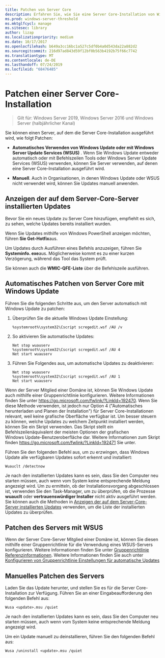```yaml
---
title: Patchen von Server Core
description: Erfahren Sie, wie Sie eine Server Core-Installation von Windows Server aktualisieren.
ms.prod: windows-server-threshold
ms.mktglfcycl: manage
ms.sitesec: library
author: lizap
ms.localizationpriority: medium
ms.date: 10/17/2017
ms.openlocfilehash: b649a3cc16bc1a527c5df0b4a0d543da22a882d2
ms.sourcegitcommit: 216d97ad843d59f12bf0b563b4192b75f66c7742
ms.translationtype: MT
ms.contentlocale: de-DE
ms.lasthandoff: 07/24/2019
ms.locfileid: "68476485"
---
```

# <a name="patch-a-server-core-installation"></a>Patchen einer Server Core-Installation

> Gilt für: Windows Server 2019, Windows Server 2016 und Windows Server (halbjährlicher Kanal)

Sie können einen Server, auf dem die Server Core-Installation ausgeführt wird, wie folgt Patchen:

- **Automatisches Verwenden von Windows Update oder mit Windows Server Update Services (WSUS)** . Wenn Sie Windows Update entweder automatisch oder mit Befehlszeilen Tools oder Windows Server Update Services (WSUS) verwenden, können Sie Server verwenden, auf denen eine Server Core-Installation ausgeführt wird.

- **Manuell**. Auch in Organisationen, in denen Windows Update oder WSUS nicht verwendet wird, können Sie Updates manuell anwenden.

## <a name="view-the-updates-installed-on-your-server-core-server"></a>Anzeigen der auf dem Server-Core-Server installierten Updates
Bevor Sie ein neues Update zu Server Core hinzufügen, empfiehlt es sich, zu sehen, welche Updates bereits installiert wurden.

Wenn Sie Updates mithilfe von Windows PowerShell anzeigen möchten, führen **Sie Get-Hotfix**aus.

Um Updates durch Ausführen eines Befehls anzuzeigen, führen Sie **Systeminfo. exe**aus. Möglicherweise kommt es zu einer kurzen Verzögerung, während das Tool das System prüft.

Sie können auch die **WMIC-QFE-Liste** über die Befehlszeile ausführen. 

## <a name="patch-server-core-automatically-with-windows-update"></a>Automatisches Patchen von Server Core mit Windows Update

Führen Sie die folgenden Schritte aus, um den Server automatisch mit Windows Update zu patchen:

1. Überprüfen Sie die aktuelle Windows Update Einstellung:
   ```
   %systemroot%\system32\Cscript scregedit.wsf /AU /v 
   ```

2. So aktivieren Sie automatische Updates:

   ```
   Net stop wuauserv 
   %systemroot%\system32\Cscript scregedit.wsf /AU 4 
   Net start wuauserv
   ```  

3. Führen Sie Folgendes aus, um automatische Updates zu deaktivieren:

   ```
   Net stop wuauserv 
   %systemroot%\system32\Cscript scregedit.wsf /AU 1 
   Net start wuauserv 
   ```

Wenn der Server Mitglied einer Domäne ist, können Sie Windows Update auch mithilfe einer Gruppenrichtlinie konfigurieren. Weitere Informationen finden Sie unter https://go.microsoft.com/fwlink/?LinkId=192470. Wenn Sie diese Methode verwenden, ist jedoch nur Option 4 ("Automatisches herunterladen und Planen der Installation") für Server Core-Installationen relevant, weil keine grafische Oberfläche verfügbar ist. Um besser steuern zu können, welche Updates zu welchem Zeitpunkt installiert werden, können Sie ein Skript verwenden. Das Skript stellt ein Befehlszeilenäquivalent der meisten Optionen der grafischen Windows Update-Benutzeroberfläche dar. Weitere Informationen zum Skript finden https://go.microsoft.com/fwlink/?LinkId=192471 Sie unter.

Führen Sie den folgenden Befehl aus, um zu erzwingen, dass Windows Update alle verfügbaren Updates sofort erkennt und installiert:

```
Wuauclt /detectnow 
```

Je nach den installierten Updates kann es sein, dass Sie den Computer neu starten müssen, auch wenn vom System keine entsprechende Meldung angezeigt wird. Um zu ermitteln, ob der Installationsvorgang abgeschlossen ist, verwenden Sie den Task-Manager, um zu überprüfen, ob die Prozesse **wuauclt** oder **vertrauenswürdiger Installer** nicht aktiv ausgeführt werden. Sie können auch die Methoden in [Anzeigen der auf dem Server-Core-Server installierten Updates](#view-the-updates-installed-on-your-server-core-server) verwenden, um die Liste der installierten Updates zu überprüfen.

## <a name="patch-the-server-with-wsus"></a>Patchen des Servers mit WSUS 

Wenn der Server Core-Server Mitglied einer Domäne ist, können Sie diesen mithilfe einer Gruppenrichtlinie für die Verwendung eines WSUS-Servers konfigurieren. Weitere Informationen finden Sie unter [Gruppenrichtlinie Referenzinformationen](https://www.microsoft.com/download/details.aspx?id=25250). Weitere Informationen finden Sie auch unter [Konfigurieren von Gruppenrichtlinie Einstellungen für automatische Updates](../windows-server-update-services/deploy/4-configure-group-policy-settings-for-automatic-updates.md)

## <a name="patch-the-server-manually"></a>Manuelles Patchen des Servers

Laden Sie das Update herunter, und stellen Sie es für die Server Core-Installation zur Verfügung.
Führen Sie an einer Eingabeaufforderung den folgenden Befehl aus:

```
Wusa <update>.msu /quiet 
```

Je nach den installierten Updates kann es sein, dass Sie den Computer neu starten müssen, auch wenn vom System keine entsprechende Meldung angezeigt wird.

Um ein Update manuell zu deinstallieren, führen Sie den folgenden Befehl aus:

```
Wusa /uninstall <update>.msu /quiet 
```

